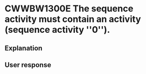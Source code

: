 # CWWBW1300E The sequence activity must contain an activity (sequence activity ''0'').

## Explanation

## User response